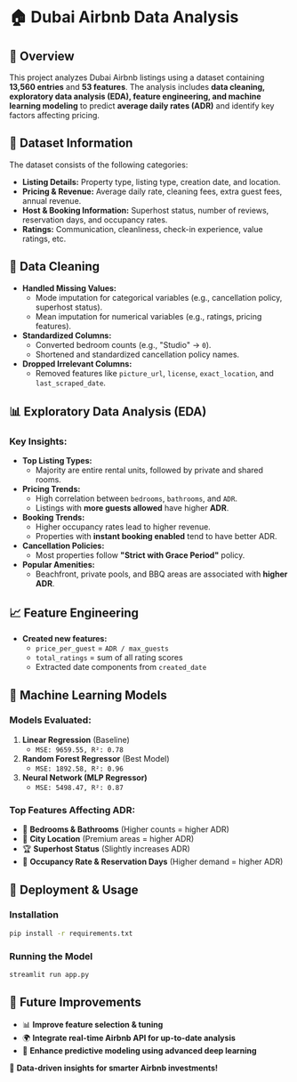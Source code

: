 # 🏠 Dubai Airbnb Data Analysis

## 📌 Overview
This project analyzes Dubai Airbnb listings using a dataset containing **13,560 entries** and **53 features**. The analysis includes **data cleaning, exploratory data analysis (EDA), feature engineering, and machine learning modeling** to predict **average daily rates (ADR)** and identify key factors affecting pricing.

## 📂 Dataset Information
The dataset consists of the following categories:
- **Listing Details:** Property type, listing type, creation date, and location.
- **Pricing & Revenue:** Average daily rate, cleaning fees, extra guest fees, annual revenue.
- **Host & Booking Information:** Superhost status, number of reviews, reservation days, and occupancy rates.
- **Ratings:** Communication, cleanliness, check-in experience, value ratings, etc.

## 🔧 Data Cleaning
- **Handled Missing Values:**
  - Mode imputation for categorical variables (e.g., cancellation policy, superhost status).
  - Mean imputation for numerical variables (e.g., ratings, pricing features).
- **Standardized Columns:**
  - Converted bedroom counts (e.g., "Studio" → `0`).
  - Shortened and standardized cancellation policy names.
- **Dropped Irrelevant Columns:**
  - Removed features like `picture_url`, `license`, `exact_location`, and `last_scraped_date`.

## 📊 Exploratory Data Analysis (EDA)
### Key Insights:
- **Top Listing Types:**
  - Majority are entire rental units, followed by private and shared rooms.
- **Pricing Trends:**
  - High correlation between `bedrooms`, `bathrooms`, and `ADR`.
  - Listings with **more guests allowed** have higher **ADR**.
- **Booking Trends:**
  - Higher occupancy rates lead to higher revenue.
  - Properties with **instant booking enabled** tend to have better ADR.
- **Cancellation Policies:**
  - Most properties follow **"Strict with Grace Period"** policy.
- **Popular Amenities:**
  - Beachfront, private pools, and BBQ areas are associated with **higher ADR**.

## 📈 Feature Engineering
- **Created new features:**
  - `price_per_guest` = `ADR / max_guests`
  - `total_ratings` = sum of all rating scores
  - Extracted date components from `created_date`

## 🤖 Machine Learning Models
### Models Evaluated:
1. **Linear Regression** (Baseline)
   - `MSE: 9659.55, R²: 0.78`
2. **Random Forest Regressor** (Best Model)
   - `MSE: 1892.58, R²: 0.96`
3. **Neural Network (MLP Regressor)**
   - `MSE: 5498.47, R²: 0.87`

### Top Features Affecting ADR:
- 🏡 **Bedrooms & Bathrooms** (Higher counts = higher ADR)
- 📍 **City Location** (Premium areas = higher ADR)
- 🏆 **Superhost Status** (Slightly increases ADR)
- 🎯 **Occupancy Rate & Reservation Days** (Higher demand = higher ADR)

## 📌 Deployment & Usage
### Installation
```bash
pip install -r requirements.txt
```
### Running the Model
```bash
streamlit run app.py
```

## 📅 Future Improvements
- 📊 **Improve feature selection & tuning**
- 🌍 **Integrate real-time Airbnb API for up-to-date analysis**
- 🤖 **Enhance predictive modeling using advanced deep learning**

🚀 **Data-driven insights for smarter Airbnb investments!**

